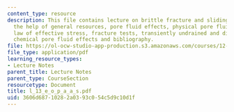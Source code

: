 ```yaml
---
content_type: resource
description: This file contains lecture on brittle fracture and sliding summary with
  the help of general resources, pore fluid effects, physical pore fluid effects,
  law of effective stress, fracture tests, transiently undrained and dilatancy hardening,
  chemical pore fluid effects and bibliography.
file: https://ol-ocw-studio-app-production.s3.amazonaws.com/courses/12-524-mechanical-properties-of-rocks-fall-2005/3606d68710282a0393c054c5d9c10d1f_l_13_e_o_p_a_a_s.pdf
file_type: application/pdf
learning_resource_types:
- Lecture Notes
parent_title: Lecture Notes
parent_type: CourseSection
resourcetype: Document
title: l_13_e_o_p_a_a_s.pdf
uid: 3606d687-1028-2a03-93c0-54c5d9c10d1f
---
```

